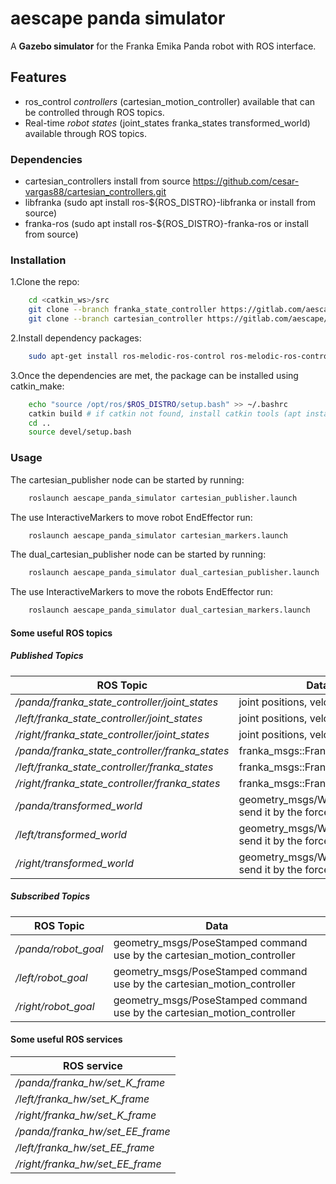 # aescape panda simulator 

A **Gazebo simulator** for the Franka Emika Panda robot with ROS interface.

## Features

- ros_control *controllers* (cartesian_motion_controller) available that can be controlled through ROS topics.
- Real-time *robot states* (joint_states franka_states transformed_world) available through ROS topics.

### Dependencies

- cartesian_controllers install from source https://github.com/cesar-vargas88/cartesian_controllers.git
- libfranka (sudo apt install ros-${ROS_DISTRO}-libfranka or install from source)
- franka-ros (sudo apt install ros-${ROS_DISTRO}-franka-ros or install from source)


### Installation

1.Clone the repo:

```bash
    cd <catkin_ws>/src
    git clone --branch franka_state_controller https://gitlab.com/aescape/cartesian_controllers.git
    git clone --branch cartesian_controller https://gitlab.com/aescape/aescape_gazebo.git
```

2.Install dependency packages:

```bash
    sudo apt-get install ros-melodic-ros-control ros-melodic-ros-controllers ros-melodic-controller-manager ros-melodic-gazebo-ros-pkgs ros-melodic-gazebo-ros-control
```

3.Once the dependencies are met, the package can be installed using catkin_make:

```bash
    echo "source /opt/ros/$ROS_DISTRO/setup.bash" >> ~/.bashrc
    catkin build # if catkin not found, install catkin tools (apt install python-catkin-tools)
    cd ..
    source devel/setup.bash
```

### Usage

The cartesian_publisher node can be started by running:

```bash
    roslaunch aescape_panda_simulator cartesian_publisher.launch
```

The use InteractiveMarkers to move robot EndEffector run:

```bash
    roslaunch aescape_panda_simulator cartesian_markers.launch
```

The dual_cartesian_publisher node can be started by running:

```bash
    roslaunch aescape_panda_simulator dual_cartesian_publisher.launch
```

The use InteractiveMarkers to move the robots EndEffector run:

```bash
    roslaunch aescape_panda_simulator dual_cartesian_markers.launch
```

#### Some useful ROS topics

##### Published Topics

| ROS Topic | Data |
| ------ | ------ |
| */panda/franka_state_controller/joint_states* | joint positions, velocities, efforts |
| */left/franka_state_controller/joint_states*  | joint positions, velocities, efforts |
| */right/franka_state_controller/joint_states* | joint positions, velocities, efforts |
| */panda/franka_state_controller/franka_states*  | franka_msgs::FrankaState |
| */left/franka_state_controller/franka_states*   | franka_msgs::FrankaState |
| */right/franka_state_controller/franka_states*  | franka_msgs::FrankaState |
| */panda/transformed_world* | geometry_msgs/WrenchStamped send it by the force sensor |
| */left/transformed_world*  | geometry_msgs/WrenchStamped send it by the force sensor |
| */right/transformed_world* | geometry_msgs/WrenchStamped send it by the force sensor |


##### Subscribed Topics

|      ROS Topic      |                                  Data                                    |
| ------------------- | -------------------------------------------------------------------------|
| */panda/robot_goal* | geometry_msgs/PoseStamped command use by the cartesian_motion_controller |
| */left/robot_goal*  | geometry_msgs/PoseStamped command use by the cartesian_motion_controller |
| */right/robot_goal* | geometry_msgs/PoseStamped command use by the cartesian_motion_controller |


#### Some useful ROS services

|           ROS service             | 
| --------------------------------- | 
| */panda/franka_hw/set_K_frame*    | 
| */left/franka_hw/set_K_frame*     | 
| */right/franka_hw/set_K_frame*    | 
| */panda/franka_hw/set_EE_frame*   |
| */left/franka_hw/set_EE_frame*    |
| */right/franka_hw/set_EE_frame*   |
